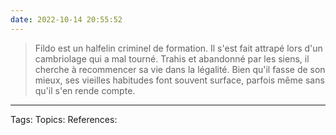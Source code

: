 ```yaml
---
date: 2022-10-14 20:55:52
---
```


> Fildo est un halfelin criminel de formation. Il s'est fait attrapé lors d'un cambriolage qui a mal tourné. Trahis et abandonné par les siens, il cherche à recommencer sa vie dans la légalité. Bien qu'il fasse de son mieux, ses vieilles habitudes font souvent surface, parfois même sans qu'il s'en rende compte.

___
Tags: 
Topics:
References:







